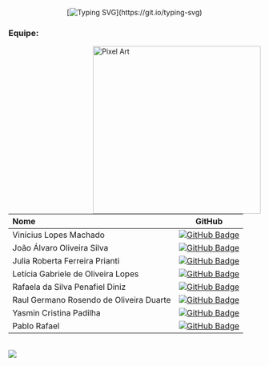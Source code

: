<div align=center>

[![Typing SVG](https://readme-typing-svg.demolab.com?font=Fira+Code&duration=4000&color=602DF7&center=true&vCenter=true&multiline=true&width=435&height=150&lines=Este+perfil+%C3%A9+destinado+ao+projeto+;API+(Aprendizagem+por+Projetos;Integrados)+%7C+Fatec+-+SJC)](https://git.io/typing-svg)

</div>


### Equipe:

<img src="https://github.com/user-attachments/assets/0172c881-902b-4b82-b01a-fa3a1f033c75" alt="Pixel Art" align="right" width="335">

| Nome                                  |                                                                                                                                                      GitHub                                                                                                                                                      |
| :------------------------------------ | :-------------------------------------------------------------------------------------------------------------------------------------------------------------------------------------------------------------------------------------------------------------------------------------------------------------------------: |
| Vinícius Lopes Machado |      [![GitHub Badge](https://img.shields.io/badge/GitHub-111217?style=flat-square&logo=github&logoColor=white)](https://github.com/Vlopes7)     |
| João Álvaro Oliveira Silva              |         [![GitHub Badge](https://img.shields.io/badge/GitHub-111217?style=flat-square&logo=github&logoColor=white)](https://github.com/JoaoAlv4ro)|
| Julia Roberta Ferreira Prianti                 |         [![GitHub Badge](https://img.shields.io/badge/GitHub-111217?style=flat-square&logo=github&logoColor=white)](https://github.com/juliaprianti06)        |
| Letícia Gabriele de Oliveira Lopes       |           [![GitHub Badge](https://img.shields.io/badge/GitHub-111217?style=flat-square&logo=github&logoColor=white)](https://github.com/Leti-10)          |
| Rafaela da Silva Penafiel Diniz       |           [![GitHub Badge](https://img.shields.io/badge/GitHub-111217?style=flat-square&logo=github&logoColor=white)](https://github.com/rafaelapenafiel)          |
| Raul Germano Rosendo de Oliveira Duarte       |           [![GitHub Badge](https://img.shields.io/badge/GitHub-111217?style=flat-square&logo=github&logoColor=white)](https://github.com/Raul-Germano-Rosendo)          |
| Yasmin Cristina Padilha       |           [![GitHub Badge](https://img.shields.io/badge/GitHub-111217?style=flat-square&logo=github&logoColor=white)](https://github.com/yaspadilha)          |
| Pablo Rafael       |           [![GitHub Badge](https://img.shields.io/badge/GitHub-111217?style=flat-square&logo=github&logoColor=white)](https://github.com/Rafa0709)          |




<br>


<div align="left">
  <img src="https://go-skill-icons.vercel.app/api/icons?i=git,html,css,bootstrap,canva,figma,py,flask,aws,github,vscode,js,jira,idea,java,mysql,maven,jax,ollama,excel,react,typescript" />
</div>
